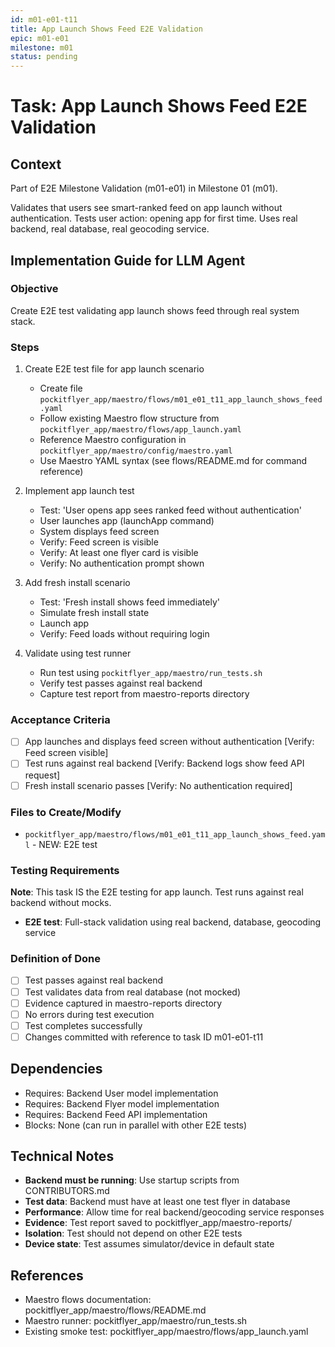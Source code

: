 ```yaml
---
id: m01-e01-t11
title: App Launch Shows Feed E2E Validation
epic: m01-e01
milestone: m01
status: pending
---
```


# Task: App Launch Shows Feed E2E Validation

## Context
Part of E2E Milestone Validation (m01-e01) in Milestone 01 (m01).

Validates that users see smart-ranked feed on app launch without authentication. Tests user action: opening app for first time. Uses real backend, real database, real geocoding service.

## Implementation Guide for LLM Agent

### Objective
Create E2E test validating app launch shows feed through real system stack.

### Steps

1. Create E2E test file for app launch scenario
   - Create file `pockitflyer_app/maestro/flows/m01_e01_t11_app_launch_shows_feed.yaml`
   - Follow existing Maestro flow structure from `pockitflyer_app/maestro/flows/app_launch.yaml`
   - Reference Maestro configuration in `pockitflyer_app/maestro/config/maestro.yaml`
   - Use Maestro YAML syntax (see flows/README.md for command reference)

2. Implement app launch test
   - Test: 'User opens app sees ranked feed without authentication'
   - User launches app (launchApp command)
   - System displays feed screen
   - Verify: Feed screen is visible
   - Verify: At least one flyer card is visible
   - Verify: No authentication prompt shown

3. Add fresh install scenario
   - Test: 'Fresh install shows feed immediately'
   - Simulate fresh install state
   - Launch app
   - Verify: Feed loads without requiring login

4. Validate using test runner
   - Run test using `pockitflyer_app/maestro/run_tests.sh`
   - Verify test passes against real backend
   - Capture test report from maestro-reports directory

### Acceptance Criteria
- [ ] App launches and displays feed screen without authentication [Verify: Feed screen visible]
- [ ] Test runs against real backend [Verify: Backend logs show feed API request]
- [ ] Fresh install scenario passes [Verify: No authentication required]

### Files to Create/Modify
- `pockitflyer_app/maestro/flows/m01_e01_t11_app_launch_shows_feed.yaml` - NEW: E2E test

### Testing Requirements
**Note**: This task IS the E2E testing for app launch. Test runs against real backend without mocks.

- **E2E test**: Full-stack validation using real backend, database, geocoding service

### Definition of Done
- [ ] Test passes against real backend
- [ ] Test validates data from real database (not mocked)
- [ ] Evidence captured in maestro-reports directory
- [ ] No errors during test execution
- [ ] Test completes successfully
- [ ] Changes committed with reference to task ID m01-e01-t11

## Dependencies
- Requires: Backend User model implementation
- Requires: Backend Flyer model implementation
- Requires: Backend Feed API implementation
- Blocks: None (can run in parallel with other E2E tests)

## Technical Notes
- **Backend must be running**: Use startup scripts from CONTRIBUTORS.md
- **Test data**: Backend must have at least one test flyer in database
- **Performance**: Allow time for real backend/geocoding service responses
- **Evidence**: Test report saved to pockitflyer_app/maestro-reports/
- **Isolation**: Test should not depend on other E2E tests
- **Device state**: Test assumes simulator/device in default state

## References
- Maestro flows documentation: pockitflyer_app/maestro/flows/README.md
- Maestro runner: pockitflyer_app/maestro/run_tests.sh
- Existing smoke test: pockitflyer_app/maestro/flows/app_launch.yaml

